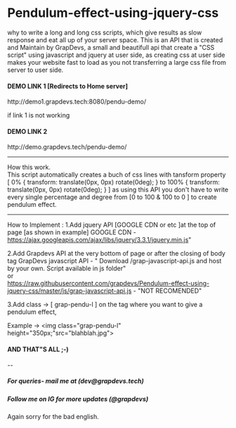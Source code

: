 # Pendulum-effect-using-jquery-css
why to write a long and long css scripts, which give results as slow response and eat all up of your server space.
This is an API that is created and Maintain by GrapDevs, a small and beautifull api that create a "CSS script" using javascript and jquery 
at user side, as creating css at user side makes your website fast to load as you not transferring a large css file from server to user side.

<h4> DEMO LINK 1 [Redirects to Home server]</h4>
http://demo1.grapdevs.tech:8080/pendu-demo/


if link 1 is not working
<h4>DEMO LINK 2 </h4>
http://demo.grapdevs.tech/pendu-demo/


---
How this work. <br>
This script automatically creates a buch of css lines with tansform property [ 0% { transform: translate(0px, 0px) rotate(0deg); }  to  100% { transform: translate(0px, 0px) rotate(0deg); } ]
as using this API you don't have to write every single percentage and degree from [0 to 100 & 100 to 0 ] to create pendulum effect.


----
How to Implement : 
1.Add jquery API [GOOGLE CDN or etc ]at the top of page [as shown in example]
   GOOGLE CDN - https://ajax.googleapis.com/ajax/libs/jquery/3.3.1/jquery.min.js"

2.Add Grapdevs API at the very bottom of page or after the closing of body tag
   GrapDevs javascript  API - " Download /grap-javascript-api.js and host by your own. Script available in js folder" <br>or <br> 
   https://raw.githubusercontent.com/grapdevs/Pendulum-effect-using-jquery-css/master/js/grap-javascript-api.js - "NOT RECOMENDED"
  
    
3.Add class -> [ grap-pendu-l ] on the tag where you want to give a pendulum effect,

Example -> <img class="grap-pendu-l" height="350px;"src="blahblah.jpg">

<h4>AND THAT"S ALL ;-)</h4>


--
<h5>For queries- mail me at (dev@grapdevs.tech)</h5>
<h5>Follow me on IG for more updates (@grapdevs)</h5>

Again sorry for the bad english.




